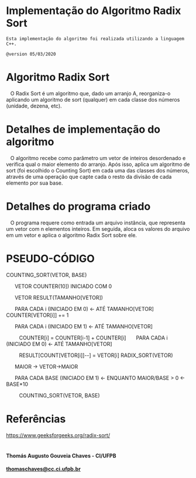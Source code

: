 # Implementação do Algoritmo Radix Sort
    Esta implementação do algoritmo foi realizada utilizando a linguagem C++.

    @version 05/03/2020

# Algoritmo Radix Sort
   O Radix Sort é um algoritmo que, dado um arranjo A, reorganiza-o aplicando um algoritmo de sort (qualquer) em cada classe dos números (unidade, dezena, etc). 

# Detalhes de implementação do algoritmo
   O algoritmo recebe como parâmetro um vetor de inteiros desordenado e verifica qual o maior elemento do arranjo. Após isso, aplica um algoritmo de sort (foi escolhido o Counting Sort) em cada uma das classes dos números, através de uma operação que capte cada o resto da divisão de cada elemento por sua base.
 
# Detalhes do programa criado
   O programa requere como entrada um arquivo instância, que representa um vetor com n elementos inteiros. Em seguida, aloca os valores do arquivo em um vetor e aplica o algoritmo Radix Sort sobre ele.

# PSEUDO-CÓDIGO

COUNTING_SORT(VETOR, BASE)

      VETOR COUNTER(10]) INICIADO COM 0  
      
      VETOR RESULT(TAMANHO[VETOR])    
     
      PARA CADA i (INICIADO EM 0) ← ATÉ TAMANHO[VETOR]  
         
         COUNTER[VETOR[i]] += 1   
         
      PARA CADA i (INICIADO EM 1) ← ATÉ TAMANHO[VETOR] 
      
         COUNTER[i] = COUNTER[i-1] + COUNTER[i] 
      PARA CADA i (INICIADO EM 0) ← ATÉ TAMANHO[VETOR] 
      
         RESULT[COUNT[VETOR[i]]--] = VETOR[i] 
RADIX_SORT(VETOR) 

      MAIOR → VETOR->MAIOR 
      
      PARA CADA BASE (INICIADO EM 1) ← ENQUANTO MAIOR/BASE > 0 ← BASE*10 
      
         COUNTING_SORT(VETOR, BASE) 

# Referências
https://www.geeksforgeeks.org/radix-sort/


#
#### Thomás Augusto Gouveia Chaves - CI/UFPB
#### thomaschaves@cc.ci.ufpb.br






